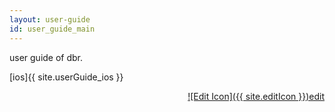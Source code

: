 ```yaml
---
layout: user-guide
id: user_guide_main
---
```



user guide of dbr.  

[ios]{{ site.userGuide_ios }}  

<p align="right"><a href="https://github.com/BBong119/bbong119.github.io/blob/master/DBR-Basic-Info/user-guide/index.md" align="right">![Edit Icon]({{ site.editIcon }})edit</a></p>

